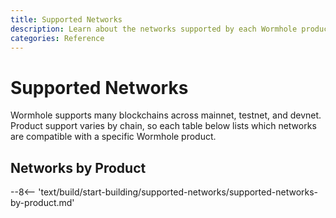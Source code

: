 ```yaml
---
title: Supported Networks
description: Learn about the networks supported by each Wormhole product across mainnet, testnet, and devnet. Readers can click on each of the blockchain logos for more information.
categories: Reference
---
```


# Supported Networks

Wormhole supports many blockchains across mainnet, testnet, and devnet. Product support varies by chain, so each table below lists which networks are compatible with a specific Wormhole product.

## Networks by Product

--8<-- 'text/build/start-building/supported-networks/supported-networks-by-product.md'
